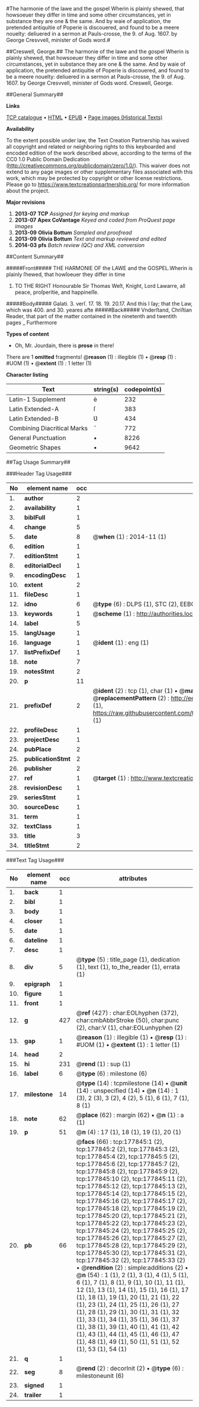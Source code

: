 #The harmonie of the lawe and the gospel Wherin is plainly shewed, that howsoeuer they differ in time and some other circumstances, yet in substance they are one & the same. And by waie of application, the pretended antiquitie of Poperie is discouered, and found to be a meere nouelty: deliuered in a sermon at Pauls-crosse, the 9. of Aug. 1607. by George Cresvvell, minister of Gods word.#

##Creswell, George.##
The harmonie of the lawe and the gospel Wherin is plainly shewed, that howsoeuer they differ in time and some other circumstances, yet in substance they are one & the same. And by waie of application, the pretended antiquitie of Poperie is discouered, and found to be a meere nouelty: deliuered in a sermon at Pauls-crosse, the 9. of Aug. 1607. by George Cresvvell, minister of Gods word.
Creswell, George.

##General Summary##

**Links**

[TCP catalogue](http://www.ota.ox.ac.uk/tcp/)  • 
[HTML](http://tei.it.ox.ac.uk/tcp/Texts-HTML/free/B12/B12273.html)  • 
[EPUB](http://tei.it.ox.ac.uk/tcp/Texts-EPUB/free/B12/B12273.epub) • 
[Page images (Historical Texts)](https://historicaltexts.jisc.ac.uk/eebo-99852663e)

**Availability**

To the extent possible under law, the Text Creation Partnership has waived all copyright and related or neighboring rights to this keyboarded and encoded edition of the work described above, according to the terms of the CC0 1.0 Public Domain Dedication (http://creativecommons.org/publicdomain/zero/1.0/). This waiver does not extend to any page images or other supplementary files associated with this work, which may be protected by copyright or other license restrictions. Please go to https://www.textcreationpartnership.org/ for more information about the project.

**Major revisions**

1. __2013-07__ __TCP__ *Assigned for keying and markup*
1. __2013-07__ __Apex CoVantage__ *Keyed and coded from ProQuest page images*
1. __2013-09__ __Olivia Bottum__ *Sampled and proofread*
1. __2013-09__ __Olivia Bottum__ *Text and markup reviewed and edited*
1. __2014-03__ __pfs__ *Batch review (QC) and XML conversion*

##Content Summary##

#####Front#####
THE HARMONIE OF the LAWE and the GOSPEL.Wherin is plainly ſhewed, that howſoeuer they differ in time
1. TO THE RIGHT Honourable Sir Thomas Weſt, Knight, Lord Lawarre, all peace, proſperitie, and happineſſe.

#####Body#####
Galati. 3. verſ. 17. 18. 19. 20.17. And this I ſay; that the Law, which was 400. and 30. yeares afte
#####Back#####
Vnderſtand, Chriſtian Reader, that part of the matter contained in the ninetenth and twentith pages 
    _ Furthermore

**Types of content**

  * Oh, Mr. Jourdain, there is **prose** in there!

There are 1 **omitted** fragments! 
 @__reason__ (1) : illegible (1)  •  @__resp__ (1) : #UOM (1)  •  @__extent__ (1) : 1 letter (1)

**Character listing**


|Text|string(s)|codepoint(s)|
|---|---|---|
|Latin-1 Supplement|è|232|
|Latin Extended-A|ſ|383|
|Latin Extended-B|Ʋ|434|
|Combining             Diacritical Marks|̄|772|
|General Punctuation|•|8226|
|Geometric Shapes|▪|9642|

##Tag Usage Summary##

###Header Tag Usage###

|No|element name|occ|attributes|
|---|---|---|---|
|1.|__author__|2||
|2.|__availability__|1||
|3.|__biblFull__|1||
|4.|__change__|5||
|5.|__date__|8| @__when__ (1) : 2014-11 (1)|
|6.|__edition__|1||
|7.|__editionStmt__|1||
|8.|__editorialDecl__|1||
|9.|__encodingDesc__|1||
|10.|__extent__|2||
|11.|__fileDesc__|1||
|12.|__idno__|6| @__type__ (6) : DLPS (1), STC (2), EEBO-CITATION (1), PROQUEST (1), VID (1)|
|13.|__keywords__|1| @__scheme__ (1) : http://authorities.loc.gov/ (1)|
|14.|__label__|5||
|15.|__langUsage__|1||
|16.|__language__|1| @__ident__ (1) : eng (1)|
|17.|__listPrefixDef__|1||
|18.|__note__|7||
|19.|__notesStmt__|2||
|20.|__p__|11||
|21.|__prefixDef__|2| @__ident__ (2) : tcp (1), char (1)  •  @__matchPattern__ (2) : ([0-9\-]+):([0-9IVX]+) (1), (.+) (1)  •  @__replacementPattern__ (2) : http://eebo.chadwyck.com/downloadtiff?vid=$1&page=$2 (1), https://raw.githubusercontent.com/textcreationpartnership/Texts/master/tcpchars.xml#$1 (1)|
|22.|__profileDesc__|1||
|23.|__projectDesc__|1||
|24.|__pubPlace__|2||
|25.|__publicationStmt__|2||
|26.|__publisher__|2||
|27.|__ref__|1| @__target__ (1) : http://www.textcreationpartnership.org/docs/. (1)|
|28.|__revisionDesc__|1||
|29.|__seriesStmt__|1||
|30.|__sourceDesc__|1||
|31.|__term__|1||
|32.|__textClass__|1||
|33.|__title__|3||
|34.|__titleStmt__|2||


###Text Tag Usage###

|No|element name|occ|attributes|
|---|---|---|---|
|1.|__back__|1||
|2.|__bibl__|1||
|3.|__body__|1||
|4.|__closer__|1||
|5.|__date__|1||
|6.|__dateline__|1||
|7.|__desc__|1||
|8.|__div__|5| @__type__ (5) : title_page (1), dedication (1), text (1), to_the_reader (1), errata (1)|
|9.|__epigraph__|1||
|10.|__figure__|1||
|11.|__front__|1||
|12.|__g__|427| @__ref__ (427) : char:EOLhyphen (372), char:cmbAbbrStroke (50), char:punc (2), char:V (1), char:EOLunhyphen (2)|
|13.|__gap__|1| @__reason__ (1) : illegible (1)  •  @__resp__ (1) : #UOM (1)  •  @__extent__ (1) : 1 letter (1)|
|14.|__head__|2||
|15.|__hi__|231| @__rend__ (1) : sup (1)|
|16.|__label__|6| @__type__ (6) : milestone (6)|
|17.|__milestone__|14| @__type__ (14) : tcpmilestone (14)  •  @__unit__ (14) : unspecified (14)  •  @__n__ (14) : 1 (3), 2 (3), 3 (2), 4 (2), 5 (1), 6 (1), 7 (1), 8 (1)|
|18.|__note__|62| @__place__ (62) : margin (62)  •  @__n__ (1) : a (1)|
|19.|__p__|51| @__n__ (4) : 17 (1), 18 (1), 19 (1), 20 (1)|
|20.|__pb__|66| @__facs__ (66) : tcp:177845:1 (2), tcp:177845:2 (2), tcp:177845:3 (2), tcp:177845:4 (2), tcp:177845:5 (2), tcp:177845:6 (2), tcp:177845:7 (2), tcp:177845:8 (2), tcp:177845:9 (2), tcp:177845:10 (2), tcp:177845:11 (2), tcp:177845:12 (2), tcp:177845:13 (2), tcp:177845:14 (2), tcp:177845:15 (2), tcp:177845:16 (2), tcp:177845:17 (2), tcp:177845:18 (2), tcp:177845:19 (2), tcp:177845:20 (2), tcp:177845:21 (2), tcp:177845:22 (2), tcp:177845:23 (2), tcp:177845:24 (2), tcp:177845:25 (2), tcp:177845:26 (2), tcp:177845:27 (2), tcp:177845:28 (2), tcp:177845:29 (2), tcp:177845:30 (2), tcp:177845:31 (2), tcp:177845:32 (2), tcp:177845:33 (2)  •  @__rendition__ (2) : simple:additions (2)  •  @__n__ (54) : 1 (1), 2 (1), 3 (1), 4 (1), 5 (1), 6 (1), 7 (1), 8 (1), 9 (1), 10 (1), 11 (1), 12 (1), 13 (1), 14 (1), 15 (1), 16 (1), 17 (1), 18 (1), 19 (1), 20 (1), 21 (1), 22 (1), 23 (1), 24 (1), 25 (1), 26 (1), 27 (1), 28 (1), 29 (1), 30 (1), 31 (1), 32 (1), 33 (1), 34 (1), 35 (1), 36 (1), 37 (1), 38 (1), 39 (1), 40 (1), 41 (1), 42 (1), 43 (1), 44 (1), 45 (1), 46 (1), 47 (1), 48 (1), 49 (1), 50 (1), 51 (1), 52 (1), 53 (1), 54 (1)|
|21.|__q__|1||
|22.|__seg__|8| @__rend__ (2) : decorInit (2)  •  @__type__ (6) : milestoneunit (6)|
|23.|__signed__|1||
|24.|__trailer__|1||
